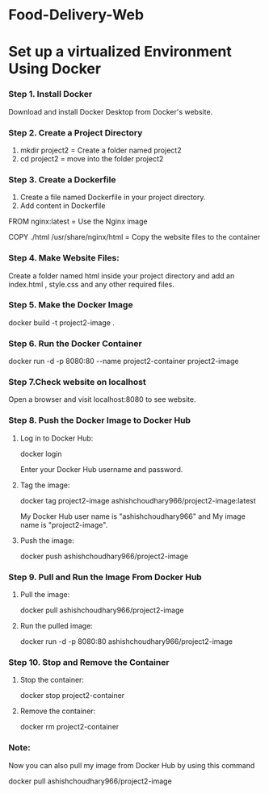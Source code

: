 # Food-Delivery-Web
# Set up a virtualized Environment Using Docker

### Step 1. Install Docker
 Download and install Docker Desktop from Docker's website.

### Step 2. Create a Project Directory
  1. mkdir project2  = Create a folder named project2
  2. cd project2     = move into the folder project2

### Step 3. Create a Dockerfile
  1. Create a file named Dockerfile in your project directory.
  2. Add content in Dockerfile
     
   FROM nginx:latest = Use the Nginx image
   
   COPY ./html /usr/share/nginx/html = Copy the website files to the container

### Step 4. Make Website Files: 
 Create a folder named html inside your project directory and add an index.html , style.css and any other required files.

### Step 5. Make the Docker Image
docker build -t project2-image .

### Step 6. Run the Docker Container
docker run -d -p 8080:80 --name project2-container project2-image

### Step 7.Check website on localhost
Open a browser and visit localhost:8080 to see website.

### Step 8. Push the Docker Image to Docker Hub

1. Log in to Docker Hub:

   docker login
   
   Enter your Docker Hub username and password.

2. Tag the image:
 
   docker tag project2-image ashishchoudhary966/project2-image:latest
   
   My Docker Hub user name is "ashishchoudhary966" and My image name is "project2-image".
   
3. Push the image:

   docker push ashishchoudhary966/project2-image

### Step 9. Pull and Run the Image From Docker Hub 

1. Pull the image:

   docker pull ashishchoudhary966/project2-image

2. Run the pulled image:
  
   docker run -d -p 8080:80 ashishchoudhary966/project2-image

### Step 10. Stop and Remove the Container

1. Stop the container:
   
   docker stop project2-container

2. Remove the container:
 
   docker rm project2-container

### Note:
Now you can also pull my image from Docker Hub by using this command 

docker pull ashishchoudhary966/project2-image

